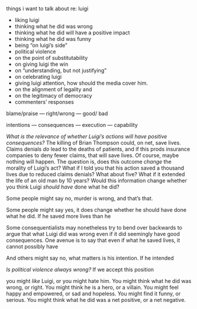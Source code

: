 things i want to talk about re: luigi

- liking luigi
- thinking what he did was wrong
- thinking what he did will have a positive impact
- thinking what he did was funny 
- being “on luigi’s side”
- political violence 
- on the point of substitutability
- on giving luigi the win
- on “understanding, but not justifying”
- on celebrating luigi
- giving luigi attention, how should the media cover him.
- on the alignment of legality and 
- on the legitimacy of democracy
- commenters’ responses 

blame/praise — right/wrong — good/ bad

intentions — consequences — execution — capability 

*What is the relevance of whether Luigi’s actions will have positive consequences?*
The killing of Brian Thompson could, on net, save lives. Claims denials *do* lead to the deaths of patients, and if this prods insurance companies to deny fewer claims, that will save lives. Of course, maybe nothing will happen. The question is, does this outcome *change* the morality of Luigi’s act? What if I told you that his action saved a thousand lives due to reduced claims denials? What about five? What if it extended the life of an old man by 10 years? Would this information change whether you think Luigi *should have* done what he did?

Some people might say no, murder is wrong, and that’s that. 

Some people might say yes, it does change whether he should have done what he did. If he saved more lives than he 

Some consequentialists may nonetheless try to bend over backwards to argue that what Luigi did was wrong even if it did seemingly have good consequences. One avenue is to say that even if what he saved lives, it cannot possibly have 

And others might say no, what matters is his intention. If he intended 

*Is political violence always wrong?*
If we accept this position

you might *like* Luigi, or you might hate him. You might think what he did was wrong, or right. You might think he is a hero, or a villain. You might feel happy and empowered, or sad and hopeless. You might find it funny, or serious. You might think what he did was a net positive, or a net negative.